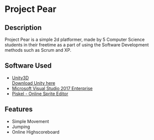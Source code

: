 # Project Pear
## Description
Project Pear is a simple 2d platformer, made by 5 Computer Science students in their freetime as a part of using the Software Development methods such as Scrum and XP.

## Software Used
* [Unity3D](http://unity3d.com)  
[Download Unity here](https://store.unity.com/download?ref=personal)
* [Microsoft Visual Studio 2017 Enterprise](https://www.visualstudio.com/)
* [Piskel - Online Sprite Editor](https://www.piskelapp.com/)

## Features
* Simple Movement
* Jumping
* Online Highscoreboard
